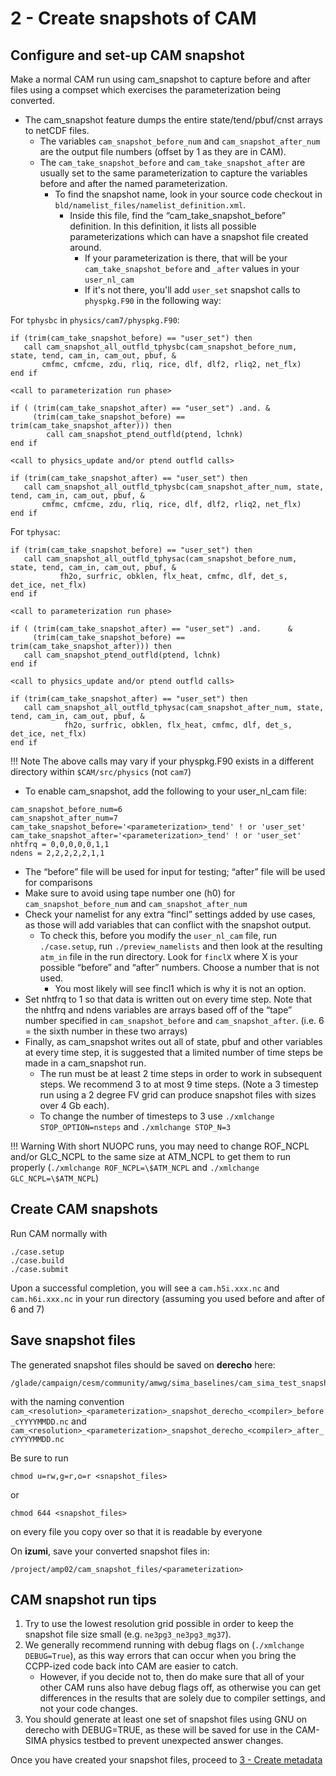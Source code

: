 # 2 - Create snapshots of CAM

## Configure and set-up CAM snapshot
Make a normal CAM run using cam_snapshot to capture before and after files using a compset which exercises the parameterization being converted.

- The cam_snapshot feature dumps the entire state/tend/pbuf/cnst arrays to netCDF files.
    - The variables `cam_snapshot_before_num` and `cam_snapshot_after_num` are the output file numbers (offset by 1 as they are in CAM).
    - The `cam_take_snapshot_before` and `cam_take_snapshot_after` are usually set to the same parameterization to capture the variables before and after the named parameterization.
        - To find the snapshot name, look in your source code checkout in `bld/namelist_files/namelist_definition.xml`.
            - Inside this file, find the “cam_take_snapshot_before” definition.  In this definition, it lists all possible parameterizations which can have a snapshot file created around.
                - If your parameterization is there, that will be your `cam_take_snapshot_before` and `_after` values in your `user_nl_cam`
                - If it's not there, you'll add `user_set` snapshot calls to `physpkg.F90` in the following way:

For `tphysbc` in `physics/cam7/physpkg.F90`:
```
if (trim(cam_take_snapshot_before) == "user_set") then
   call cam_snapshot_all_outfld_tphysbc(cam_snapshot_before_num, state, tend, cam_in, cam_out, pbuf, &
       cmfmc, cmfcme, zdu, rliq, rice, dlf, dlf2, rliq2, net_flx)
end if

<call to parameterization run phase>

if ( (trim(cam_take_snapshot_after) == "user_set") .and. &
     (trim(cam_take_snapshot_before) == trim(cam_take_snapshot_after))) then
        call cam_snapshot_ptend_outfld(ptend, lchnk)
end if

<call to physics_update and/or ptend outfld calls>

if (trim(cam_take_snapshot_after) == "user_set") then
   call cam_snapshot_all_outfld_tphysbc(cam_snapshot_after_num, state, tend, cam_in, cam_out, pbuf, &
       cmfmc, cmfcme, zdu, rliq, rice, dlf, dlf2, rliq2, net_flx)
end if
```

For `tphysac`:
```
if (trim(cam_take_snapshot_before) == "user_set") then
   call cam_snapshot_all_outfld_tphysac(cam_snapshot_before_num, state, tend, cam_in, cam_out, pbuf, &
           fh2o, surfric, obklen, flx_heat, cmfmc, dlf, det_s, det_ice, net_flx)
end if

<call to parameterization run phase>

if ( (trim(cam_take_snapshot_after) == "user_set") .and.      &
     (trim(cam_take_snapshot_before) == trim(cam_take_snapshot_after))) then
   call cam_snapshot_ptend_outfld(ptend, lchnk)
end if

<call to physics_update and/or ptend outfld calls>

if (trim(cam_take_snapshot_after) == "user_set") then
   call cam_snapshot_all_outfld_tphysac(cam_snapshot_after_num, state, tend, cam_in, cam_out, pbuf, &
            fh2o, surfric, obklen, flx_heat, cmfmc, dlf, det_s, det_ice, net_flx)
end if
```
!!! Note
    The above calls may vary if your physpkg.F90 exists in a different directory within `$CAM/src/physics` (not `cam7`)


- To enable cam_snapshot, add the following to your user_nl_cam file:
```
cam_snapshot_before_num=6
cam_snapshot_after_num=7
cam_take_snapshot_before='<parameterization>_tend' ! or 'user_set'
cam_take_snapshot_after='<parameterization>_tend' ! or 'user_set'
nhtfrq = 0,0,0,0,0,1,1
ndens = 2,2,2,2,2,1,1
```

- The “before” file will be used for input for testing; “after” file will be used for comparisons
- Make sure to avoid using tape number one (h0) for `cam_snapshot_before_num` and `cam_snapshot_after_num`
- Check your namelist for any extra “fincl” settings added by use cases, as those will add variables that can conflict with the snapshot output.
    - To check this, before you modify the `user_nl_cam` file,  run `./case.setup`, run `./preview_namelists` and then look at the resulting `atm_in` file in the run directory. Look for `finclX` where X is your possible “before” and “after” numbers.  Choose a number that is not used.
        - You most likely will see fincl1 which is why it is not an option. 
- Set nhtfrq to 1 so that data is written out on every time step.  Note that the nhtfrq and ndens variables are arrays based off of the “tape” number specified in `cam_snapshot_before` and `cam_snapshot_after`.  (i.e. 6 = the sixth number in these two arrays)
- Finally, as cam_snapshot writes out all of state, pbuf and other variables at every time step, it is suggested that a limited number of time steps be made in a cam_snapshot run.
    - The run must be at least 2 time steps in order to work in subsequent steps. We recommend 3 to at most 9 time steps.  (Note a 3 timestep run using a 2 degree FV grid can produce snapshot files with sizes over 4 Gb each).
    - To change the number of timesteps to 3 use `./xmlchange STOP_OPTION=nsteps` and `./xmlchange STOP_N=3`

!!! Warning
    With short NUOPC runs, you may need to change ROF_NCPL and/or GLC_NCPL to the same size at ATM_NCPL to get them to run properly (`./xmlchange ROF_NCPL=\$ATM_NCPL` and `./xmlchange GLC_NCPL=\$ATM_NCPL`)

## Create CAM snapshots
Run CAM normally with 
```
./case.setup
./case.build
./case.submit
```
Upon a successful completion, you will see a `cam.h5i.xxx.nc` and `cam.h6i.xxx.nc` in your run directory (assuming you used before and after of 6 and 7)

## Save snapshot files
The generated snapshot files should be saved on **derecho** here:
```
/glade/campaign/cesm/community/amwg/sima_baselines/cam_sima_test_snapshots
```

with the naming convention `cam_<resolution>_<parameterization>_snapshot_derecho_<compiler>_before_cYYYYMMDD.nc` and `cam_<resolution>_<parameterization>_snapshot_derecho_<compiler>_after_cYYYYMMDD.nc`

Be sure to run
```
chmod u=rw,g=r,o=r <snapshot_files>
```
or
```
chmod 644 <snapshot_files>
```
on every file you copy over so that it is readable by everyone

On **izumi**, save your converted snapshot files in:
```
/project/amp02/cam_snapshot_files/<parameterization>
```

## CAM snapshot run tips

1. Try to use the lowest resolution grid possible in order to keep the snapshot file size small (e.g. `ne3pg3_ne3pg3_mg37`).
1. We generally recommend running with debug flags on (`./xmlchange DEBUG=True`), as this way errors that can occur when you bring the CCPP-ized code back into CAM are easier to catch.
    - However, if you decide not to, then do make sure that all of your other CAM runs also have debug flags off, as otherwise you can get differences in the results that are solely due to compiler settings, and not your code changes.
1. You should generate at least one set of snapshot files using GNU on derecho with DEBUG=TRUE, as these will be saved for use in the CAM-SIMA physics testbed to prevent unexpected answer changes.

Once you have created your snapshot files, proceed to [3 - Create metadata](step3.md)